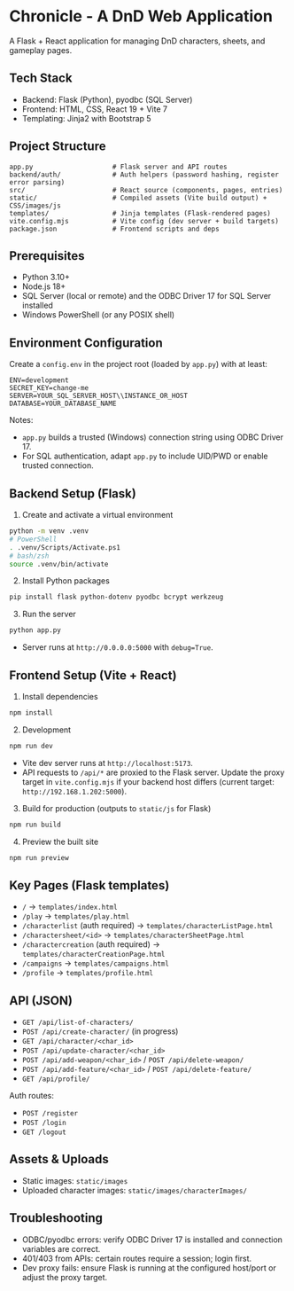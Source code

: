 # Chronicle - A DnD Web Application

A Flask + React application for managing DnD characters, sheets, and gameplay pages.

## Tech Stack

- Backend: Flask (Python), pyodbc (SQL Server)
- Frontend: HTML, CSS, React 19 + Vite 7
- Templating: Jinja2 with Bootstrap 5

## Project Structure

```
app.py                    # Flask server and API routes
backend/auth/             # Auth helpers (password hashing, register error parsing)
src/                      # React source (components, pages, entries)
static/                   # Compiled assets (Vite build output) + CSS/images/js
templates/                # Jinja templates (Flask-rendered pages)
vite.config.mjs           # Vite config (dev server + build targets)
package.json              # Frontend scripts and deps
```

## Prerequisites

- Python 3.10+
- Node.js 18+
- SQL Server (local or remote) and the ODBC Driver 17 for SQL Server installed
- Windows PowerShell (or any POSIX shell)

## Environment Configuration

Create a `config.env` in the project root (loaded by `app.py`) with at least:

```
ENV=development
SECRET_KEY=change-me
SERVER=YOUR_SQL_SERVER_HOST\\INSTANCE_OR_HOST
DATABASE=YOUR_DATABASE_NAME
```

Notes:

- `app.py` builds a trusted (Windows) connection string using ODBC Driver 17.
- For SQL authentication, adapt `app.py` to include UID/PWD or enable trusted connection.

## Backend Setup (Flask)

1. Create and activate a virtual environment

```bash
python -m venv .venv
# PowerShell
. .venv/Scripts/Activate.ps1
# bash/zsh
source .venv/bin/activate
```

2. Install Python packages

```bash
pip install flask python-dotenv pyodbc bcrypt werkzeug
```

3. Run the server

```bash
python app.py
```

- Server runs at `http://0.0.0.0:5000` with `debug=True`.

## Frontend Setup (Vite + React)

1. Install dependencies

```bash
npm install
```

2. Development

```bash
npm run dev
```

- Vite dev server runs at `http://localhost:5173`.
- API requests to `/api/*` are proxied to the Flask server. Update the proxy target in `vite.config.mjs` if your backend host differs (current target: `http://192.168.1.202:5000`).

3. Build for production (outputs to `static/js` for Flask)

```bash
npm run build
```

4. Preview the built site

```bash
npm run preview
```

## Key Pages (Flask templates)

- `/` → `templates/index.html`
- `/play` → `templates/play.html`
- `/characterlist` (auth required) → `templates/characterListPage.html`
- `/charactersheet/<id>` → `templates/characterSheetPage.html`
- `/charactercreation` (auth required) → `templates/characterCreationPage.html`
- `/campaigns` → `templates/campaigns.html`
- `/profile` → `templates/profile.html`

## API (JSON)

- `GET /api/list-of-characters/`
- `POST /api/create-character/` (in progress)
- `GET /api/character/<char_id>`
- `POST /api/update-character/<char_id>`
- `POST /api/add-weapon/<char_id>` / `POST /api/delete-weapon/`
- `POST /api/add-feature/<char_id>` / `POST /api/delete-feature/`
- `GET /api/profile/`

Auth routes:

- `POST /register`
- `POST /login`
- `GET /logout`

## Assets & Uploads

- Static images: `static/images`
- Uploaded character images: `static/images/characterImages/`

## Troubleshooting

- ODBC/pyodbc errors: verify ODBC Driver 17 is installed and connection variables are correct.
- 401/403 from APIs: certain routes require a session; login first.
- Dev proxy fails: ensure Flask is running at the configured host/port or adjust the proxy target.
